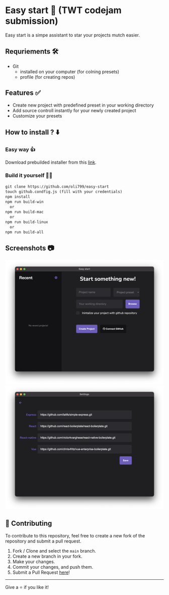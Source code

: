 # Easy start 🏁 (TWT codejam submission)

Easy start is a simpe assistant to star your projects mutch easier.

## Requriements 🛠

- Git
  - installed on your computer (for colning presets)
  - profile (for creating repos)

## Features ✅

- Create new project with predefined preset in your working directory
- Add source controll instantly for your newly created project
- Customize your presets

## How to install ? ⬇️

### Easy way 👍

Download prebuilded installer from this [link](https://drive.google.com/drive/folders/1o3RUAkpsjnfN2ajn4Cx7eBxmcRL6XzP2?usp=sharing).

### Build it yourself 👨‍💻

```
git clone https://github.com/oli799/easy-start
touch github.condfig.js (fill with your credentials)
npm install
npm run build-win
  or
npm run build-mac
  or
npm run build-linux
  or
npm run build-all
```

## Screenshots 📷

![example1](https://github.com/oli799/easy-start/blob/main/assets/example1.png?raw=true)
![example2](https://github.com/oli799/easy-start/blob/main/assets/example2.png?raw=true)

## 🤝 Contributing

To contribute to this repository, feel free to create a new fork of the repository and submit a pull request.

1. Fork / Clone and select the `main` branch.
2. Create a new branch in your fork.
3. Make your changes.
4. Commit your changes, and push them.
5. Submit a Pull Request [here](https://github.com/oli799/easy-start/pulls)!

---

Give a ⭐️ if you like it!
